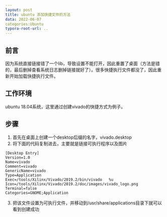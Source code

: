 ```yaml
---
layout: post
title: ubuntu 添加快捷文件的方法
data: 2022-06-07
categories:Ubuntu
typora-root-url: ..
---
```


## 前言

因为系统直接链接错了一个lib，导致设置不能打开，因此重置了桌面（方法是错的，最后删掉查看系统日志删掉链接就好了）。很多快捷执行文件都没了，因此重新开始加载快捷执行文件。

## 工作环境

ubuntu 18.04系统，这里通过创建vivado的快捷方式为例子。

## 步骤

1. 首先在桌面上创建一个desktop后缀的名字，vivado.desktop
2. 将下面的代码复制进去，主要就是链接可执行程序以及图片

```
[Desktop Entry]
Version=1.0
Name=vivado
Comment=vivado
GenericName=vivado
Type=Application
Exec=/tools/Xilinx/Vivado/2019.2/bin/vivado   %u
Icon=/tools/Xilinx/Vivado/2019.2/doc/images/vivado_logo.png
Terminal=false
Categories=GNOME;Application
```

3. 把该文件设置为可执行文件，并移动到/usr/share/applications目录下就可以看到创建成功